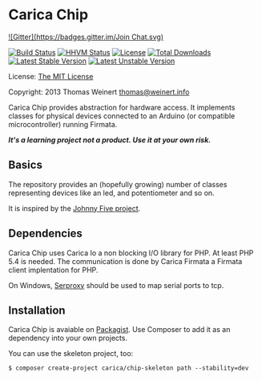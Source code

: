 Carica Chip
===========
[![Gitter](https://badges.gitter.im/Join Chat.svg)](https://gitter.im/ThomasWeinert/carica-chip?utm_source=badge&utm_medium=badge&utm_campaign=pr-badge&utm_content=badge)

[![Build Status](https://travis-ci.org/ThomasWeinert/carica-chip.svg?branch=master)](https://travis-ci.org/ThomasWeinert/carica-chip)
[![HHVM Status](http://hhvm.h4cc.de/badge/carica/chip.png)](http://hhvm.h4cc.de/package/carica/chip)
[![License](https://poser.pugx.org/carica/chip/license.svg)](https://packagist.org/packages/carica/chip)
[![Total Downloads](https://poser.pugx.org/carica/chip/downloads.svg)](https://packagist.org/packages/carica/chip)
[![Latest Stable Version](https://poser.pugx.org/carica/chip/v/stable.svg)](https://packagist.org/packages/carica/chip)
[![Latest Unstable Version](https://poser.pugx.org/carica/chip/v/unstable.svg)](https://packagist.org/packages/carica/chip)

License: [The MIT License](http://www.opensource.org/licenses/mit-license.php)

Copyright: 2013 Thomas Weinert <thomas@weinert.info>

Carica Chip provides abstraction for hardware access. It implements classes for physical
devices connected to an Arduino (or compatible microcontroller) running Firmata.

***It's a learning project not a product. Use it at your own risk.***

Basics
------

The repository provides an (hopefully growing) number of classes representing devices like
an led, and potentiometer and so on.

It is inspired by the [Johnny Five project](https://github.com/rwaldron/johnny-five/).

Dependencies
------------

Carica Chip uses Carica Io a non blocking I/O library for PHP. At least PHP 5.4 is needed. The communication is done by Carica Firmata a Firmata client implentation for PHP.

On Windows, [Serproxy](http://www.lspace.nildram.co.uk/freeware.html) should be used to map serial
ports to tcp.

Installation
------------

Carica Chip is avaiable on [Packagist](https://packagist.org/packages/carica/chip). Use Composer to add it as an
dependency into your own projects.

You can use the skeleton project, too:

	$ composer create-project carica/chip-skeleton path --stability=dev
